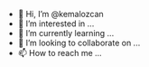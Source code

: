 - 👋 Hi, I’m @kemalozcan
- 👀 I’m interested in ...
- 🌱 I’m currently learning ...
- 💞️ I’m looking to collaborate on ...
- 📫 How to reach me ...

<!---
kemalozcan/kemalozcan is a ✨ special ✨ repository because its `README.md` (this file) appears on your GitHub profile.
You can click the Preview link to take a look at your changes.
--->
